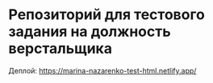 # Репозиторий  для тестового задания на должность верстальщика
Деплой: https://marina-nazarenko-test-html.netlify.app/
